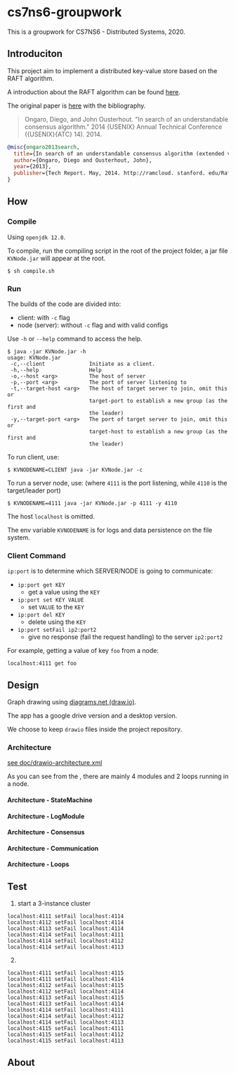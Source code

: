 # cs7ns6-groupwork

This is a groupwork for CS7NS6 - Distributed Systems, 2020.

## Introduciton

This project aim to implement a distributed key-value store based on the RAFT algorithm.

A introduction about the RAFT algorithm can be found [here](https://raft.github.io/).

The original paper is [here](https://raft.github.io/raft.pdf) with the bibliography.

> Ongaro, Diego, and John Ousterhout. "In search of an understandable consensus algorithm." 2014 {USENIX} Annual Technical Conference ({USENIX}{ATC} 14). 2014.

```bib
@misc{ongaro2013search,
  title={In search of an understandable consensus algorithm (extended version)},
  author={Ongaro, Diego and Ousterhout, John},
  year={2013},
  publisher={Tech Report. May, 2014. http://ramcloud. stanford. edu/Raft. pdf}
}
```

## How

### Compile

Using `openjdk 12.0`.

To compile, run the compiling script in the root of the project folder, a jar file `KVNode.jar` will appear at the root.

```text
$ sh compile.sh
```

### Run

The builds of the code are divided into:

- client: with `-c` flag
- node (server): without `-c` flag and with valid configs

Use `-h` or `--help` command to access the help.

```text
$ java -jar KVNode.jar -h
usage: KVNode.jar
 -c,--client              Initiate as a client.
 -h,--help                Help
 -o,--host <arg>          The host of server
 -p,--port <arg>          The port of server listening to
 -t,--target-host <arg>   The host of target server to join, omit this or
                          target-port to establish a new group (as the first and
                          the leader)
 -y,--target-port <arg>   The port of target server to join, omit this or
                          target-host to establish a new group (as the first and
                          the leader)
```

To run client, use:

```text
$ KVNODENAME=CLIENT java -jar KVNode.jar -c
```

To run a server node, use: (where `4111` is the port listening, while `4110` is the target/leader port)

```text
$ KVNODENAME=4111 java -jar KVNode.jar -p 4111 -y 4110
```

The host `localhost` is omitted.

The env variable `KVNODENAME` is for logs and data persistence on the file system.

### Client Command

`ip:port` is to determine which SERVER/NODE is going to communicate:

- `ip:port get KEY`
  - get a value using the `KEY`
- `ip:port set KEY VALUE`
  - set `VALUE` to the `KEY`
- `ip:port del KEY`
  - delete using the `KEY`
- `ip:port setFail ip2:port2`
  - give no response (fail the request handling) to the server `ip2:port2`

For example, getting a value of key `foo` from a node:

```text
localhost:4111 get foo
```

## Design

Graph drawing using [diagrams.net (draw.io)](https://app.diagrams.net/).

The app has a google drive version and a desktop version.

We choose to keep `drawio` files inside the project repository.

### Architecture

[see doc/drawio-architecture.xml](doc/drawio-architecture.xml)

As you can see from the , there are mainly 4 modules and 2 loops running in a node.

#### Architecture - StateMachine

#### Architecture - LogModule

#### Architecture - Consensus

#### Architecture - Communication

#### Architecture - Loops

## Test

1. start a 3-instance cluster

```
localhost:4111 setFail localhost:4114
localhost:4112 setFail localhost:4114
localhost:4113 setFail localhost:4114
localhost:4114 setFail localhost:4111
localhost:4114 setFail localhost:4112
localhost:4114 setFail localhost:4113

```

2.

```
localhost:4111 setFail localhost:4115
localhost:4111 setFail localhost:4114
localhost:4112 setFail localhost:4115
localhost:4112 setFail localhost:4114
localhost:4113 setFail localhost:4115
localhost:4113 setFail localhost:4114
localhost:4114 setFail localhost:4111
localhost:4114 setFail localhost:4112
localhost:4114 setFail localhost:4113
localhost:4115 setFail localhost:4111
localhost:4115 setFail localhost:4112
localhost:4115 setFail localhost:4113

```

## About
